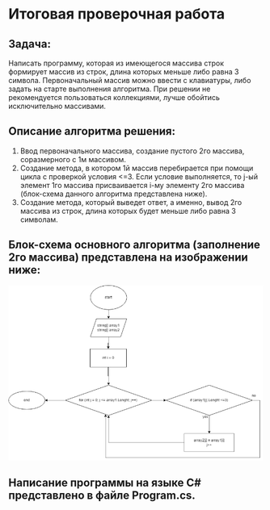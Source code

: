 #  Итоговая проверочная работа

## Задача:
Написать программу, которая из имеющегося массива строк формирует массив из строк, длина которых меньше либо равна 3 символа. Первоначальный массив можно ввести с клавиатуры, либо задать на старте выполнения алгоритма. При решении не рекомендуется пользоваться коллекциями, лучше обойтись исключительно массивами. 


## Описание алгоритма решения:
1. Ввод первоначального массива, создание пустого 2го массива, соразмерного с 1м массивом.
2. Создание метода, в котором 1й массив перебирается при помощи цикла с проверкой условия <=3. Если условие выполняется, то j-ый элемент 1го массива присваивается i-му элементу 2го массива (блок-схема данного алгоритма представлена ниже).
3. Создание метода, который выведет ответ, а именно, вывод 2го массива  из строк, длина которых будет меньше либо равна 3 символам.

## Блок-схема основного алгоритма (заполнение 2го массива) представлена на изображении ниже:
![Блок-схема основного алгоритма](Diagram.png)

## Написание программы на языке C# представлено в файле Program.cs.


